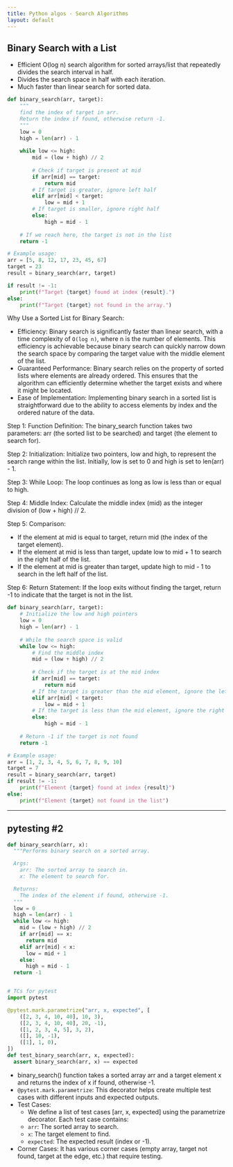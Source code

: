 ```yaml
---
title: Python algos - Search Algorithms
layout: default
---
```


## Binary Search with a List

* Efficient O(log n) search algorithm for sorted arrays/list that repeatedly divides the search interval in half.
* Divides the search space in half with each iteration.
* Much faster than linear search for sorted data.

```python
def binary_search(arr, target):
    """
    find the index of target in arr.
    Return the index if found, otherwise return -1.
    """
    low = 0
    high = len(arr) - 1
    
    while low <= high:
        mid = (low + high) // 2
        
        # Check if target is present at mid
        if arr[mid] == target:
            return mid
        # If target is greater, ignore left half
        elif arr[mid] < target:
            low = mid + 1
        # If target is smaller, ignore right half
        else:
            high = mid - 1
    
    # If we reach here, the target is not in the list
    return -1

# Example usage:
arr = [5, 8, 12, 17, 23, 45, 67]
target = 23
result = binary_search(arr, target)

if result != -1:
    print(f"Target {target} found at index {result}.")
else:
    print(f"Target {target} not found in the array.")
```

Why Use a Sorted List for Binary Search:
* Efficiency: Binary search is significantly faster than linear search, with a time complexity of `O(log n)`, where n is the number of elements. This efficiency is achievable because binary search can quickly narrow down the search space by comparing the target value with the middle element of the list.
* Guaranteed Performance: Binary search relies on the property of sorted lists where elements are already ordered. This ensures that the algorithm can efficiently determine whether the target exists and where it might be located.
* Ease of Implementation: Implementing binary search in a sorted list is straightforward due to the ability to access elements by index and the ordered nature of the data.


Step 1: Function Definition: The binary_search function takes two parameters: arr (the sorted list to be searched) and target (the element to search for).

Step 2: Initialization: Initialize two pointers, low and high, to represent the search range within the list. Initially, low is set to 0 and high is set to len(arr) - 1.

Step 3: While Loop: The loop continues as long as low is less than or equal to high.

Step 4: Middle Index: Calculate the middle index (mid) as the integer division of (low + high) // 2.

Step 5: Comparison:
* If the element at mid is equal to target, return mid (the index of the target element).
* If the element at mid is less than target, update low to mid + 1 to search in the right half of the list.
* If the element at mid is greater than target, update high to mid - 1 to search in the left half of the list.

Step 6: Return Statement: If the loop exits without finding the target, return -1 to indicate that the target is not in the list.

```python
def binary_search(arr, target):
    # Initialize the low and high pointers
    low = 0
    high = len(arr) - 1
    
    # While the search space is valid
    while low <= high:
        # Find the middle index
        mid = (low + high) // 2
        
        # Check if the target is at the mid index
        if arr[mid] == target:
            return mid
        # If the target is greater than the mid element, ignore the left half
        elif arr[mid] < target:
            low = mid + 1
        # If the target is less than the mid element, ignore the right half
        else:
            high = mid - 1
    
    # Return -1 if the target is not found
    return -1

# Example usage:
arr = [1, 2, 3, 4, 5, 6, 7, 8, 9, 10]
target = 7
result = binary_search(arr, target)
if result != -1:
    print(f"Element {target} found at index {result}")
else:
    print(f"Element {target} not found in the list")
```



---

## pytesting #2

```python
def binary_search(arr, x):
  """Performs binary search on a sorted array.

  Args:
    arr: The sorted array to search in.
    x: The element to search for.

  Returns:
    The index of the element if found, otherwise -1.
  """
  low = 0
  high = len(arr) - 1
  while low <= high:
    mid = (low + high) // 2
    if arr[mid] == x:
      return mid
    elif arr[mid] < x:
      low = mid + 1
    else:
      high = mid - 1
  return -1


# TCs for pytest
import pytest

@pytest.mark.parametrize("arr, x, expected", [
    ([2, 3, 4, 10, 40], 10, 3),
    ([2, 3, 4, 10, 40], 20, -1),
    ([1, 2, 3, 4, 5], 3, 2),
    ([], 10, -1),
    ([1], 1, 0),
])
def test_binary_search(arr, x, expected):
  assert binary_search(arr, x) == expected
```

* binary_search() function takes a sorted array arr and a target element x and returns the index of x if found, otherwise -1.
* `@pytest.mark.parametrize`: This decorator helps create multiple test cases with different inputs and expected outputs.
* Test Cases:
  * We define a list of test cases [arr, x, expected] using the parametrize decorator. Each test case contains:
  * `arr`: The sorted array to search.
  * `x`: The target element to find.
  * `expected`: The expected result (index or -1).
* Corner Cases: It has various corner cases (empty array, target not found, target at the edge, etc.) that require testing.
